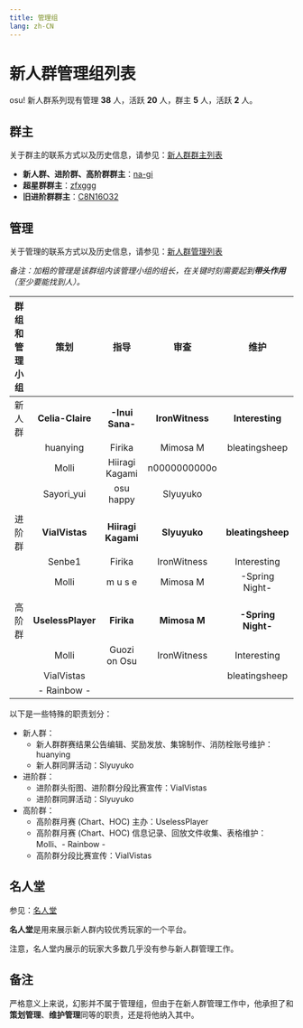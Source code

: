 ```yaml
---
title: 管理组
lang: zh-CN
---
```

# 新人群管理组列表

osu! 新人群系列现有管理 **38** 人，活跃 **20** 人，群主 **5** 人，活跃 **2** 人。

## 群主

关于群主的联系方式以及历史信息，请参见：[新人群群主列表](owner.md)

- **新人群、进阶群、高阶群群主**：[na-gi](https://osu.ppy.sh/u/na-gi)
- **超星群群主**：[zfxggg](https://osu.ppy.sh/u/zfxggg)
- **旧进阶群群主**：[C8N16O32](https://osu.ppy.sh/u/C8N16O32)

## 管理

关于管理的联系方式以及历史信息，请参见：[新人群管理列表](administrators.md)

*备注：加粗的管理是该群组内该管理小组的组长，在关键时刻需要起到**带头作用**（至少要能找到人）。*

| 群组和管理小组 | 策划 | 指导 | 审查 | 维护 |
| :-: | :-: | :-: | :-: | :-: |
| 新人群 | **Celia-Claire** | **\-Inui Sana\-** | **IronWitness** | **Interesting** |
|  | huanying | Firika | Mimosa M | bleatingsheep |
|  | Molli | Hiiragi Kagami | n0000000000o |  |
|  | Sayori_yui | osu happy | SIyuyuko |  |
| | | | | |
| 进阶群 | **VialVistas** | **Hiiragi Kagami** | **SIyuyuko** | **bleatingsheep** |
|  | Senbe1 | Firika | IronWitness | Interesting |
| | Molli | m u s e | Mimosa M | \-Spring Night\- |
| | | | | |
| 高阶群 | **UselessPlayer** | **Firika** | **Mimosa M** | **\-Spring Night\-** |
| | Molli | Guozi on Osu | IronWitness | Interesting |
| | VialVistas | | | bleatingsheep |
| | \- Rainbow \- | | | |

以下是一些特殊的职责划分：

- 新人群：
  - 新人群群赛结果公告编辑、奖励发放、集锦制作、消防栓账号维护：huanying
  - 新人群同屏活动：SIyuyuko
- 进阶群：
  - 进阶群头衔图、进阶群分段比赛宣传：VialVistas
  - 进阶群同屏活动：SIyuyuko
- 高阶群：
  - 高阶群月赛 (Chart、HOC) 主办：UselessPlayer
  - 高阶群月赛 (Chart、HOC) 信息记录、回放文件收集、表格维护：Molli、\- Rainbow \-
  - 高阶群分段比赛宣传：VialVistas



## 名人堂

参见：[名人堂](alumni.md)

**名人堂**是用来展示新人群内较优秀玩家的一个平台。

注意，名人堂内展示的玩家大多数几乎没有参与新人群管理工作。

## 备注

严格意义上来说，幻影并不属于管理组，但由于在新人群管理工作中，他承担了和**策划管理**、**维护管理**同等的职责，还是将他纳入其中。

